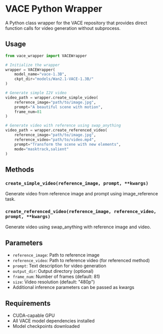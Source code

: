 # VACE Python Wrapper

A Python class wrapper for the VACE repository that provides direct function calls for video generation without subprocess.

## Usage

```python
from vace_wrapper import VACEWrapper

# Initialize the wrapper
wrapper = VACEWrapper(
    model_name="vace-1.3B",
    ckpt_dir="models/Wan2.1-VACE-1.3B/"
)

# Generate simple I2V video
video_path = wrapper.create_simple_video(
    reference_image="path/to/image.jpg",
    prompt="A beautiful scene with motion",
    frame_num=81
)

# Generate video with reference using swap_anything
video_path = wrapper.create_referenced_video(
    reference_image="path/to/image.jpg", 
    reference_video="path/to/video.mp4",
    prompt="Transform the scene with new elements",
    mode="masktrack,salient"
)
```

## Methods

### `create_simple_video(reference_image, prompt, **kwargs)`
Generate video from reference image and prompt using image_reference task.

### `create_referenced_video(reference_image, reference_video, prompt, **kwargs)`
Generate video using swap_anything with reference image and video.

## Parameters

- `reference_image`: Path to reference image
- `reference_video`: Path to reference video (for referenced method)
- `prompt`: Text description for video generation
- `output_dir`: Output directory (optional)
- `frame_num`: Number of frames (default: 81)
- `size`: Video resolution (default: "480p")
- Additional inference parameters can be passed as kwargs

## Requirements

- CUDA-capable GPU
- All VACE model dependencies installed
- Model checkpoints downloaded
